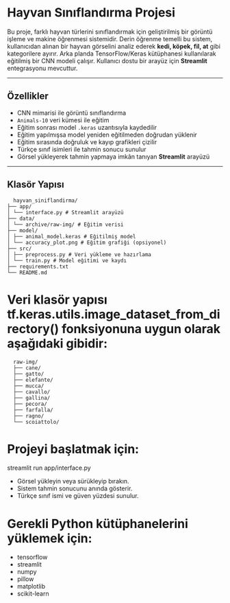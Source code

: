 #  Hayvan Sınıflandırma Projesi

Bu proje, farklı hayvan türlerini sınıflandırmak için geliştirilmiş bir görüntü işleme ve makine öğrenmesi sistemidir. Derin öğrenme temelli bu sistem, kullanıcıdan alınan bir hayvan görselini analiz ederek **kedi, köpek, fil, at** gibi kategorilere ayırır. Arka planda TensorFlow/Keras kütüphanesi kullanılarak eğitilmiş bir CNN modeli çalışır. Kullanıcı dostu bir arayüz için **Streamlit** entegrasyonu mevcuttur.

---

##  Özellikler

- CNN mimarisi ile görüntü sınıflandırma
- `Animals-10` veri kümesi ile eğitim
- Eğitim sonrası model `.keras` uzantısıyla kaydedilir
- Eğitim yapılmışsa model yeniden eğitilmeden doğrudan yüklenir
- Eğitim sırasında doğruluk ve kayıp grafikleri çizilir
- Türkçe sınıf isimleri ile tahmin sonucu sunulur
- Görsel yükleyerek tahmin yapmaya imkân tanıyan **Streamlit** arayüzü

---

##  Klasör Yapısı
```
  hayvan_siniflandirma/
├── app/
│ └── interface.py # Streamlit arayüzü
├── data/
│ └── archive/raw-img/ # Eğitim verisi
├── model/
│ ├── animal_model.keras # Eğitilmiş model
│ └── accuracy_plot.png # Eğitim grafiği (opsiyonel)
├── src/
│ ├── preprocess.py # Veri yükleme ve hazırlama
│ └── train.py # Model eğitimi ve kaydı
├── requirements.txt
└── README.md
```
 # Veri klasör yapısı tf.keras.utils.image_dataset_from_directory() fonksiyonuna uygun olarak aşağıdaki gibidir:
```
  raw-img/
  ├── cane/
  ├── gatto/
  ├── elefante/
  ├── mucca/
  ├── cavallo/
  ├── gallina/
  ├── pecora/
  ├── farfalla/
  ├── ragno/
  └── scoiattolo/
```
# Projeyi başlatmak için:

streamlit run app/interface.py

- Görsel yükleyin veya sürükleyip bırakın.
- Sistem tahmin sonucunu anında gösterir.
- Türkçe sınıf ismi ve güven yüzdesi sunulur.


# Gerekli Python kütüphanelerini yüklemek için:

- tensorflow
- streamlit
- numpy
- pillow
- matplotlib
- scikit-learn
